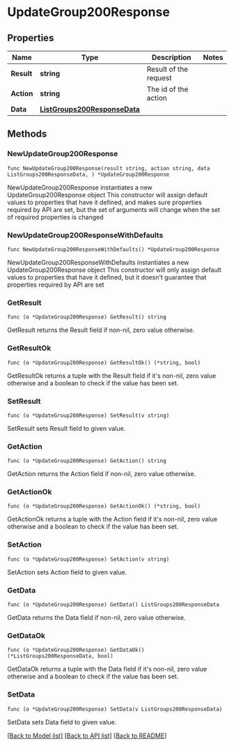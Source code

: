 # UpdateGroup200Response

## Properties

Name | Type | Description | Notes
------------ | ------------- | ------------- | -------------
**Result** | **string** | Result of the request | 
**Action** | **string** | The id of the action | 
**Data** | [**ListGroups200ResponseData**](ListGroups200ResponseData.md) |  | 

## Methods

### NewUpdateGroup200Response

`func NewUpdateGroup200Response(result string, action string, data ListGroups200ResponseData, ) *UpdateGroup200Response`

NewUpdateGroup200Response instantiates a new UpdateGroup200Response object
This constructor will assign default values to properties that have it defined,
and makes sure properties required by API are set, but the set of arguments
will change when the set of required properties is changed

### NewUpdateGroup200ResponseWithDefaults

`func NewUpdateGroup200ResponseWithDefaults() *UpdateGroup200Response`

NewUpdateGroup200ResponseWithDefaults instantiates a new UpdateGroup200Response object
This constructor will only assign default values to properties that have it defined,
but it doesn't guarantee that properties required by API are set

### GetResult

`func (o *UpdateGroup200Response) GetResult() string`

GetResult returns the Result field if non-nil, zero value otherwise.

### GetResultOk

`func (o *UpdateGroup200Response) GetResultOk() (*string, bool)`

GetResultOk returns a tuple with the Result field if it's non-nil, zero value otherwise
and a boolean to check if the value has been set.

### SetResult

`func (o *UpdateGroup200Response) SetResult(v string)`

SetResult sets Result field to given value.


### GetAction

`func (o *UpdateGroup200Response) GetAction() string`

GetAction returns the Action field if non-nil, zero value otherwise.

### GetActionOk

`func (o *UpdateGroup200Response) GetActionOk() (*string, bool)`

GetActionOk returns a tuple with the Action field if it's non-nil, zero value otherwise
and a boolean to check if the value has been set.

### SetAction

`func (o *UpdateGroup200Response) SetAction(v string)`

SetAction sets Action field to given value.


### GetData

`func (o *UpdateGroup200Response) GetData() ListGroups200ResponseData`

GetData returns the Data field if non-nil, zero value otherwise.

### GetDataOk

`func (o *UpdateGroup200Response) GetDataOk() (*ListGroups200ResponseData, bool)`

GetDataOk returns a tuple with the Data field if it's non-nil, zero value otherwise
and a boolean to check if the value has been set.

### SetData

`func (o *UpdateGroup200Response) SetData(v ListGroups200ResponseData)`

SetData sets Data field to given value.



[[Back to Model list]](../README.md#documentation-for-models) [[Back to API list]](../README.md#documentation-for-api-endpoints) [[Back to README]](../README.md)


